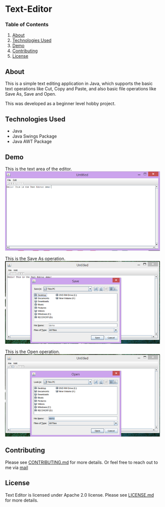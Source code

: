 # Text-Editor


### Table of Contents
1. [About](#about)
2. [Technologies Used](#technologies-used)
3. [Demo](#demo)
4. [Contributing](#contributing)
5. [License](#license)

## About
This is a simple text editing application in Java, which supports the basic text operations like Cut, Copy and Paste, and also basic file operations like Save As, Save and Open.

This was developed as a beginner level hobby project.

## Technologies Used
* Java
* Java Swings Package
* Java AWT Package

## Demo
This is the text area of the editor.
![](https://github.com/IpshitaC/Text-Editor/blob/master/assets/text_editor_demo.png)

This is the Save As operation.
![](https://github.com/IpshitaC/Text-Editor/blob/master/assets/text_editor_demo_save.png)

This is the Open operation.
![](https://github.com/IpshitaC/Text-Editor/blob/master/assets/text_editor_open_demo.png)

## Contributing

Please see [CONTRIBUTING.md](https://github.com/IpshitaC/Text-Editor/blob/master/CONTRIBUTING.md) for more details. Or feel free to reach out to me via [mail](mailto:chatterjeei08@gmail.com)

## License

Text Editor is licensed under Apache 2.0 license. Please see [LICENSE.md](https://github.com/IpshitaC/Text-Editor/blob/master/LICENSE.md) for more details.
